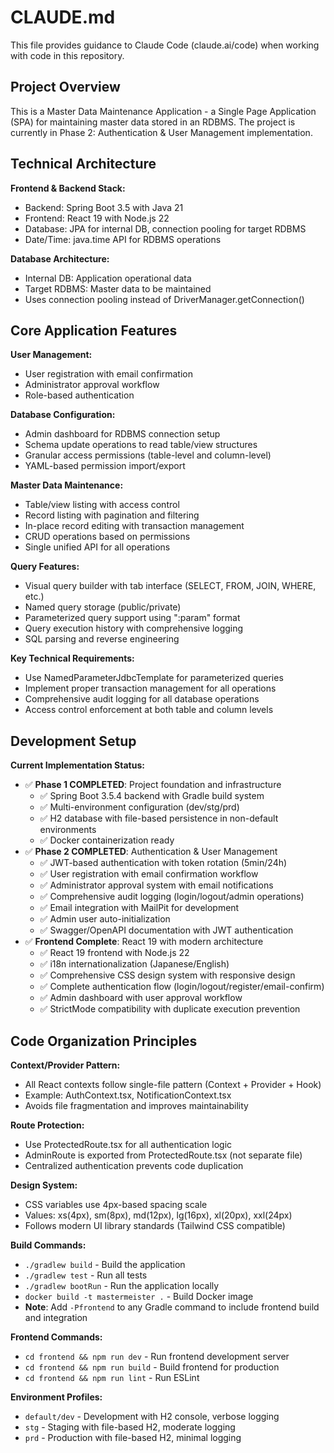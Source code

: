 # CLAUDE.md

This file provides guidance to Claude Code (claude.ai/code) when working with code in this repository.

## Project Overview

This is a Master Data Maintenance Application - a Single Page Application (SPA) for maintaining master data stored in an RDBMS. The project is currently in Phase 2: Authentication & User Management implementation.

## Technical Architecture

**Frontend & Backend Stack:**
- Backend: Spring Boot 3.5 with Java 21
- Frontend: React 19 with Node.js 22
- Database: JPA for internal DB, connection pooling for target RDBMS
- Date/Time: java.time API for RDBMS operations

**Database Architecture:**
- Internal DB: Application operational data
- Target RDBMS: Master data to be maintained
- Uses connection pooling instead of DriverManager.getConnection()

## Core Application Features

**User Management:**
- User registration with email confirmation
- Administrator approval workflow
- Role-based authentication

**Database Configuration:**
- Admin dashboard for RDBMS connection setup
- Schema update operations to read table/view structures
- Granular access permissions (table-level and column-level)
- YAML-based permission import/export

**Master Data Maintenance:**
- Table/view listing with access control
- Record listing with pagination and filtering
- In-place record editing with transaction management
- CRUD operations based on permissions
- Single unified API for all operations

**Query Features:**
- Visual query builder with tab interface (SELECT, FROM, JOIN, WHERE, etc.)
- Named query storage (public/private)
- Parameterized query support using ":param" format
- Query execution history with comprehensive logging
- SQL parsing and reverse engineering

**Key Technical Requirements:**
- Use NamedParameterJdbcTemplate for parameterized queries
- Implement proper transaction management for all operations
- Comprehensive audit logging for all database operations
- Access control enforcement at both table and column levels

## Development Setup

**Current Implementation Status:**
- ✅ **Phase 1 COMPLETED**: Project foundation and infrastructure
  - ✅ Spring Boot 3.5.4 backend with Gradle build system
  - ✅ Multi-environment configuration (dev/stg/prd)
  - ✅ H2 database with file-based persistence in non-default environments
  - ✅ Docker containerization ready
- ✅ **Phase 2 COMPLETED**: Authentication & User Management
  - ✅ JWT-based authentication with token rotation (5min/24h)
  - ✅ User registration with email confirmation workflow
  - ✅ Administrator approval system with email notifications
  - ✅ Comprehensive audit logging (login/logout/admin operations)
  - ✅ Email integration with MailPit for development
  - ✅ Admin user auto-initialization
  - ✅ Swagger/OpenAPI documentation with JWT authentication
- ✅ **Frontend Complete**: React 19 with modern architecture
  - ✅ React 19 frontend with Node.js 22
  - ✅ i18n internationalization (Japanese/English)
  - ✅ Comprehensive CSS design system with responsive design
  - ✅ Complete authentication flow (login/logout/register/email-confirm)
  - ✅ Admin dashboard with user approval workflow
  - ✅ StrictMode compatibility with duplicate execution prevention

## Code Organization Principles

**Context/Provider Pattern:**
- All React contexts follow single-file pattern (Context + Provider + Hook)
- Example: AuthContext.tsx, NotificationContext.tsx
- Avoids file fragmentation and improves maintainability

**Route Protection:**
- Use ProtectedRoute.tsx for all authentication logic
- AdminRoute is exported from ProtectedRoute.tsx (not separate file)
- Centralized authentication prevents code duplication

**Design System:**
- CSS variables use 4px-based spacing scale
- Values: xs(4px), sm(8px), md(12px), lg(16px), xl(20px), xxl(24px)
- Follows modern UI library standards (Tailwind CSS compatible)

**Build Commands:**
- `./gradlew build` - Build the application
- `./gradlew test` - Run all tests
- `./gradlew bootRun` - Run the application locally
- `docker build -t mastermeister .` - Build Docker image
- **Note**: Add `-Pfrontend` to any Gradle command to include frontend build and integration

**Frontend Commands:**
- `cd frontend && npm run dev` - Run frontend development server
- `cd frontend && npm run build` - Build frontend for production
- `cd frontend && npm run lint` - Run ESLint

**Environment Profiles:**
- `default/dev` - Development with H2 console, verbose logging
- `stg` - Staging with file-based H2, moderate logging
- `prd` - Production with file-based H2, minimal logging